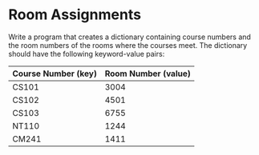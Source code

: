 # Room Assignments

Write a program that creates a dictionary containing course numbers and the room numbers of the rooms where the courses meet. The dictionary should have the following keyword-value pairs:

|Course Number (key) | Room Number (value) |
|--------------------|---------------------|
| CS101              | 3004                |
| CS102              | 4501                |
| CS103              | 6755                |
| NT110              | 1244                |
| CM241              | 1411                |
